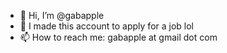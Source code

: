 - 👋 Hi, I’m @gabapple
- 🌱 I made this account to apply for a job lol
- 📫 How to reach me: gabapple at gmail dot com

<!---
gabapple/gabapple is a ✨ special ✨ repository because its `README.md` (this file) appears on your GitHub profile.
You can click the Preview link to take a look at your changes.
--->
